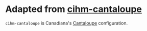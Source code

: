 # Adapted from [cihm-cantaloupe](https://github.com/c7a/cihm-cantaloupe)
`cihm-cantaloupe` is Canadiana's [Cantaloupe](https://cantaloupe-project.github.io/) configuration.
